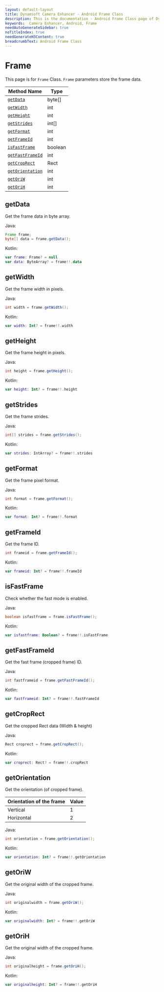 ```yaml
---
layout: default-layout
title: Dynamsoft Camera Enhancer - Android Frame Class
description: This is the documentation - Android Frame Class page of Dynamsoft Camera Enhancer.
keywords:  Camera Enhancer, Android, Frame
needAutoGenerateSidebar: true
noTitleIndex: true
needGenerateH3Content: true
breadcrumbText: Android Frame Class
---
```


# Frame

This page is for `Frame` Class. `Frame` parameters store the frame data.

| Method Name | Type |
|------|------|
| [`getData`](#getdata) | byte[] |
| [`getWidth`](#getwidth) | int |
| [`getHeight`](#getheight) | int |
| [`getStrides`](#getstrides) | int[] |
| [`getFormat`](#getformat) | int |
| [`getFrameId`](#getframeid) | int |
| [`isFastFrame`](#isfastframe) | boolean |
| [`getFastFrameId`](#getfastframeid) | int |
| [`getCropRect`](#getcroprect) | Rect |
| [`getOrientation`](#getorientation) | int |
| [`getOriW`](#getoriw) | int |
| [`getOriH`](#getorih) | int |

## getData

Get the frame data in byte array.

Java:

```java
Frame frame;
byte[] data = frame.getData();
```

Kotlin:

```kotlin
var frame: Frame? = null
var data: ByteArray? = frame!!.data
```

## getWidth

Get the frame width in pixels.

Java:

```java
int width = frame.getWidth();
```

Kotlin:

```kotlin
var width: Int? = frame!!.width
```

## getHeight

Get the frame height in pixels.

Java:

```java
int height = frame.getHeight(); 
```

Kotlin:

```kotlin
var height: Int? = frame!!.height
```

## getStrides

Get the frame strides.

Java:

```java
int[] strides = frame.getStrides();
```

Kotlin:

```kotlin
var strides: IntArray? = frame!!.strides
```

## getFormat

Get the frame pixel format.

Java:

```java
int format = frame.getFormat();
```

Kotlin:

```kotlin
var format: Int? = frame!!.format
```

## getFrameId

Get the frame ID.

```java
int frameid = frame.getFrameId(); 
```

Kotlin:

```kotlin
var frameid: Int? = frame!!.frameId
```

## isFastFrame

Check whether the fast mode is enabled.

Java:

```java
boolean isfastframe = frame.isFastFrame();
```

Kotlin:

```kotlin
var isfastframe: Boolean? = frame!!.isFastFrame
```

## getFastFrameId

Get the fast frame (cropped frame) ID.

Java:

```java
int fastframeid = frame.getFastFrameId();
```

Kotlin:

```kotlin
var fastframeid: Int? = frame!!.fastFrameId
```

## getCropRect

Get the cropped Rect data (Width & height)

Java:

```java
Rect croprect = frame.getCropRect();
```

Kotlin:

```kotlin
var croprect: Rect? = frame!!.cropRect
```

## getOrientation

Get the orientation (of cropped frame).

| Orientation of the frame | Value |
|--------------------------|-------|
| Vertical | 1 |
| Horizontal | 2 |

Java:

```java
int orientation = frame.getOrientation();
```

Kotlin:

```kotlin
var orientation: Int? = frame!!.getOrientation
```

## getOriW

Get the original width of the cropped frame.

Java:

```java
int originalwidth = frame.getOriW();
```

Kotlin:

```kotlin
var originalwidth: Int? = frame!!.getOriW
```

## getOriH

Get the original width of the cropped frame.

Java:

```java
int originalheight = frame.getOriH();
```

Kotlin:

```kotlin
var originalheight: Int? = frame!!.getOriH
```
